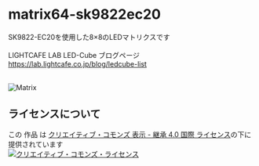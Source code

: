 # matrix64-sk9822ec20
 SK9822-EC20を使用した8×8のLEDマトリクスです<br><br>
LIGHTCAFE LAB LED-Cube ブログページ<br>
https://lab.lightcafe.co.jp/blog/ledcube-list<br><br>

![Matrix](image/matrix64thumbnail.png)
<br>
## ライセンスについて
この 作品 は <a rel="license" href="https://creativecommons.org/licenses/by-sa/4.0/deed.ja">クリエイティブ・コモンズ 表示 - 継承 4.0 国際 ライセンス</a>の下に提供されています<br>
<a rel="license" href="https://creativecommons.org/licenses/by-sa/4.0/deed.ja"><img alt="クリエイティブ・コモンズ・ライセンス" style="border-width:0" src="https://i.creativecommons.org/l/by-sa/4.0/88x31.png" /></a><br />